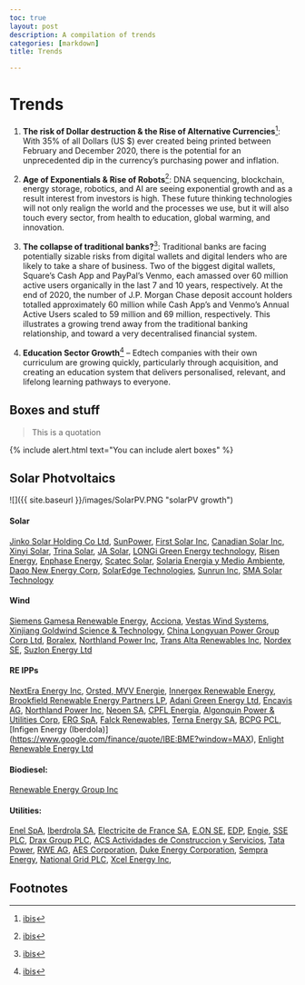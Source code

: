 ```yaml
---
toc: true
layout: post
description: A compilation of trends
categories: [markdown]
title: Trends 

---
```


# Trends


1. **The risk of Dollar destruction & the Rise of Alternative Currencies**[^1]: With 35% of all Dollars (US $) ever created being printed between February and December 2020, there is the potential for an unprecedented dip in the currency’s purchasing power and inflation.

2. **Age of Exponentials & Rise of Robots**[^1]: DNA sequencing, blockchain, energy storage, robotics, and AI are seeing exponential growth and as a result interest from investors is high. These future thinking technologies will not only realign the world and the processes we use, but it will also touch every sector, from health to education, global warming, and innovation. 

3. **The collapse of traditional banks?**[^1]: Traditional banks are facing potentially sizable risks from digital wallets and digital lenders who are likely to take a share of business. Two of the biggest digital wallets, Square’s Cash App and PayPal’s Venmo, each amassed over 60 million active users organically in the last 7 and 10 years, respectively.  At the end of 2020, the number of J.P. Morgan Chase deposit account holders totalled approximately 60 million while Cash App’s and Venmo’s Annual Active Users scaled to 59 million and 69 million, respectively. This illustrates a growing trend away from the traditional banking relationship, and toward a very decentralised financial system. 

4. **Education Sector Growth**[^1] – Edtech companies with their own curriculum are growing quickly, particularly through acquisition, and creating an education system that delivers personalised, relevant, and lifelong learning pathways to everyone. 



## Boxes and stuff

> This is a quotation

{% include alert.html text="You can include alert boxes" %}


## Solar Photvoltaics

![]({{ site.baseurl }}/images/SolarPV.PNG "solarPV growth")

#### Solar 
[Jinko Solar Holding Co Ltd](https://www.google.com/finance/quote/JKS:NYSE?window=MAX), [SunPower](https://www.google.com/finance/quote/SPWR:NASDAQ?window=MAX), [First Solar Inc](https://www.google.com/finance/quote/FSLR:NASDAQ?window=MAX), [Canadian Solar Inc](https://www.google.com/finance/quote/CSIQ:NASDAQ?window=MAX), [Xinyi Solar](https://www.google.com/finance/quote/0968:HKG?window=MAX), [Trina Solar](https://www.google.com/finance/quote/688599:SHA?window=MAX), [JA Solar](https://www.google.com/finance/quote/002459:SHE?window=MAX), [LONGi Green Energy technology](https://www.google.com/finance/quote/601012:SHA?window=MAX), [Risen Energy](https://www.google.com/finance/quote/300118:SHE?window=MAX), [Enphase Energy](https://www.google.com/finance/quote/ENPH:NASDAQ?window=MAX), [Scatec Solar](https://www.google.com/finance/quote/66T:FRA?window=MAX), [Solaria Energia y Medio Ambiente](https://www.google.com/finance/quote/SLR:BME?window=MAX), [Daqo New Energy Corp](https://www.google.com/finance/quote/DQ:NYSE?window=MAX), [SolarEdge Technologies](https://www.google.com/finance/quote/SEDG:NASDAQ?window=MAX), [Sunrun Inc](https://www.google.com/finance/quote/RUN:NASDAQ?window=MAX), [SMA Solar Technology](https://www.google.com/finance/quote/S92:ETR?window=MAX)

#### Wind
[Siemens Gamesa Renewable Energy](https://www.google.com/finance/quote/SGRE:BME?sa=X&ved=2ahUKEwjzpr_T8enzAhXywzgGHURMBtQQ_AUoAXoECAEQAw&window=MAX), [Acciona](https://www.google.com/finance/quote/ANA:BME?window=MAX), [Vestas Wind Systems](https://www.google.com/finance/quote/VWS:CPH?window=MAX), [Xinjiang Goldwind Science & Technology](https://www.google.com/finance/quote/002202:SHE?window=MAX), [China Longyuan Power Group Corp Ltd](https://www.google.com/finance/quote/0916:HKG?window=MAX), [Boralex](https://www.google.com/finance/quote/BLX:TSE?window=MAX), [Northland Power Inc](https://www.google.com/finance/quote/NPI:TSE?window=MAX), [Trans Alta Renewables Inc](https://www.google.com/finance/quote/RNW:TSE?window=MAX), [Nordex SE](https://www.google.com/finance/quote/NDX1:ETR?window=MAX), [Suzlon Energy Ltd](https://www.google.com/finance/quote/SUZLON:NSE?window=MAX)

#### RE IPPs
[NextEra Energy Inc](https://www.google.com/finance/quote/NEE:NYSE?window=MAX), [Orsted, MVV Energie](https://www.google.com/finance/quote/ORSTED:CPH?window=MAX), [Innergex Renewable Energy](https://www.google.com/finance/quote/INE:TSE?window=MAX), [Brookfield Renewable Energy Partners LP](https://www.google.com/finance/quote/BEP.UN:TSE?window=MAX), [Adani Green Energy Ltd](https://www.google.com/finance/quote/ADANIGREEN:NSE?window=MAX), [Encavis AG](https://www.google.com/finance/quote/ECV:ETR?window=MAX), [Northland Power Inc](https://www.google.com/finance/quote/NPI:TSE?window=MAX), [Neoen SA](https://www.google.com/finance/quote/NEOEN:EPA?window=MAX), [CPFL Energia](https://www.google.com/finance/quote/CPFE3:BVMF?window=MAX), [Algonquin Power &
Utilities Corp](https://www.google.com/finance/quote/AQN:TSE?window=MAX), [ERG SpA](https://www.google.com/finance/quote/ERG:BIT?window=MAX), [Falck Renewables](https://www.google.com/finance/quote/FKR:BIT?window=MAX), [Terna Energy SA](https://www.google.com/finance/quote/44T:FRA?window=MAX), [BCPG PCL](https://www.google.com/finance/quote/BCPG:BKK?window=MAX), [Infigen Energy (Iberdola)] (https://www.google.com/finance/quote/IBE:BME?window=MAX), [Enlight Renewable Energy Ltd](https://www.google.com/finance/quote/ENLT:TLV?window=MAX)

#### Biodiesel: 
[Renewable Energy Group Inc](https://www.google.com/finance/quote/REGI:NASDAQ?window=MAX)

#### Utilities: 
[Enel SpA](https://www.google.com/finance/quote/ENEL:BIT?hl=en-GB&window=MAX), [Iberdrola SA](https://www.google.com/finance/quote/IBE:BME?hl=en-GB&window=MAX), [Electricite de France SA](https://www.google.com/finance/quote/EDF:EPA?hl=en-GB&window=MAX), [E.ON SE](https://www.google.com/finance/quote/EOAN:ETR?hl=en-GB&window=MAX), [EDP](https://www.google.com/finance/quote/EDP:ELI?hl=en-GB&window=MAX), [Engie](https://www.google.com/finance/quote/ENGI:EPA?hl=en-GB&window=MAX), [SSE PLC](https://www.google.com/finance/quote/SSE:LON?hl=en-GB&window=MAX), [Drax Group PLC](https://www.google.com/finance/quote/DRX:LON?hl=en-GB&window=MAX), [ACS Actividades de Construccion y Servicios](https://www.google.com/finance/quote/ACS:BME?hl=en-GB&window=MAX), [Tata Power](https://www.google.com/finance/quote/TATAPOWER:NSE?hl=en-GB&window=MAX), [RWE AG](https://www.google.com/finance/quote/RWE:ETR?hl=en-GB&window=MAX), [AES Corporation](https://www.google.com/finance/quote/AES:NYSE?hl=en-GB&window=MAX), [Duke Energy Corporation](https://www.google.com/finance/quote/DUK:NYSE?hl=en-GB&window=MAX), [Sempra Energy](https://www.google.com/finance/quote/SRE:NYSE?hl=en-GB&window=MAX), [National Grid PLC](https://www.google.com/finance/quote/NG:LON?hl=en-GB&window=MAX), [Xcel Energy Inc](https://www.google.com/finance/quote/XEL:NASDAQ?hl=en-GB&window=MAX),

## Footnotes

[^1]: [ibis](https://ibsintelligence.com/ibsi-news/5-top-investment-trends-to-watch-out-for-in-2021/)
